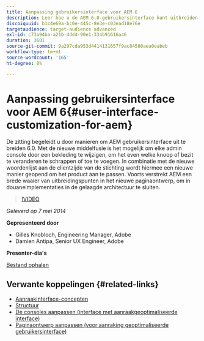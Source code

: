 ```yaml
---
title: Aanpassing gebruikersinterface voor AEM 6
description: Leer hoe u de AEM 6.0-gebruikersinterface kunt uitbreiden. Met de nieuwe middelfusie is het mogelijk om elke admin console door een bekleding te wijzigen, om het even welke knoop of bezit te veranderen te schrappen of toe te voegen.
discoiquuid: b1c4e69a-bc0e-445c-8e3e-c03ead18e76e
targetaudience: target-audience advanced
exl-id: c73a94ba-a21b-4dd4-90e1-334b91616a46
duration: 3601
source-git-commit: 9a297cda953d4414131657f9ac84580aea0eabeb
workflow-type: tm+mt
source-wordcount: '165'
ht-degree: 0%

---
```


# Aanpassing gebruikersinterface voor AEM 6{#user-interface-customization-for-aem}

De zitting begeleidt u door manieren om AEM gebruikersinterface uit te breiden 6.0. Met de nieuwe middelfusie is het mogelijk om elke admin console door een bekleding te wijzigen, om het even welke knoop of bezit te veranderen te schrappen of toe te voegen. In combinatie met de nieuwe woordenlijst aan de clientzijde van de stichting wordt hiermee een nieuwe manier geopend om het product aan te passen. Voorts verstrekt AEM een brede waaier van uitbreidingspunten in het nieuwe paginaontwerp, om in douaneimplementaties in de gelaagde architectuur te sluiten.

>[!VIDEO](https://video.tv.adobe.com/v/19519/?quality=9)

*Geleverd op 7 mei 2014*

**Gepresenteerd door**

* Gilles Knobloch, Engineering Manager, Adobe
* Damien Antipa, Senior UX Engineer, Adobe

**Presenter-dia&#39;s**

[Bestand ophalen](assets/user-interface-customization-for-aem6.pdf)

## Verwante koppelingen {#related-links}

* [Aanraakinterface-concepten](https://docs.adobe.com/docs/en/aem/6-0/develop/the-basics/touch-ui-concepts.html)
* [Structuur](https://docs.adobe.com/docs/en/aem/6-0/develop/the-basics/touch-ui-structure.html)
* [De consoles aanpassen (interface met aanraakgeoptimaliseerde interface)](https://docs.adobe.com/docs/en/aem/6-0/develop/extending/customizing-consoles-touch.html)
* [Paginaontwerp aanpassen (voor aanraking geoptimaliseerde gebruikersinterface)](https://docs.adobe.com/docs/en/aem/6-0/develop/extending/customizing-page-authoring-touch.html)
